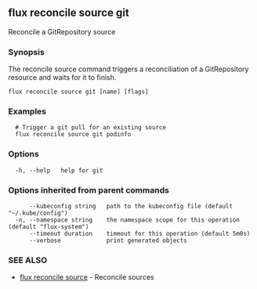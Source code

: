 ## flux reconcile source git

Reconcile a GitRepository source

### Synopsis

The reconcile source command triggers a reconciliation of a GitRepository resource and waits for it to finish.

```
flux reconcile source git [name] [flags]
```

### Examples

```
  # Trigger a git pull for an existing source
  flux reconcile source git podinfo

```

### Options

```
  -h, --help   help for git
```

### Options inherited from parent commands

```
      --kubeconfig string   path to the kubeconfig file (default "~/.kube/config")
  -n, --namespace string    the namespace scope for this operation (default "flux-system")
      --timeout duration    timeout for this operation (default 5m0s)
      --verbose             print generated objects
```

### SEE ALSO

* [flux reconcile source](flux_reconcile_source.md)	 - Reconcile sources

